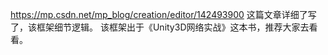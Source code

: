 https://mp.csdn.net/mp_blog/creation/editor/142493900
这篇文章详细了写了，该框架细节逻辑。
该框架出于《Unity3D网络实战》这本书，推荐大家去看看。
